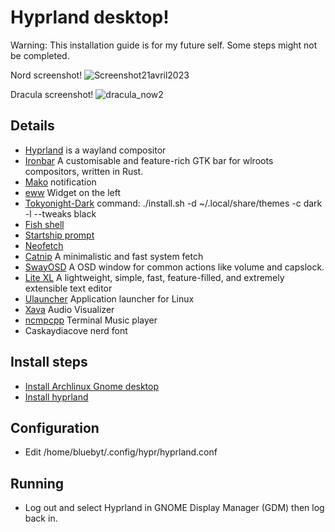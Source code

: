# Hyprland desktop!
Warning: This installation guide is for my future self. Some steps might not be completed.

Nord screenshot!
![Screenshot21avril2023](https://user-images.githubusercontent.com/18442224/233592124-38f2bfa1-1e1e-4e5c-a2dc-2e0b5d822613.png)

Dracula screenshot!
![dracula_now2](https://github.com/bluebyt/hyprland-dots/assets/18442224/0534e575-d3fb-477a-8d28-d1654f26b3f7)


## Details
- [Hyprland](https://hyprland.org/) is a wayland compositor
- [Ironbar](https://github.com/JakeStanger/ironbar) A customisable and feature-rich GTK bar for wlroots compositors, written in Rust.
- [Mako](https://github.com/emersion/mako) notification
- [eww](https://github.com/elkowar/eww) Widget on the left
- [Tokyonight-Dark](https://github.com/Fausto-Korpsvart/Tokyo-Night-GTK-Theme) command: ./install.sh -d ~/.local/share/themes -c dark -l --tweaks black
- [Fish shell](https://github.com/fish-shell/fish-shell)
- [Startship prompt](https://starship.rs/)
- [Neofetch](https://github.com/dylanaraps/neofetch)
- [Catnip](https://github.com/iinsertNameHere/catnip) A minimalistic and fast system fetch
- [SwayOSD](https://github.com/ErikReider/SwayOSD) A OSD window for common actions like volume and capslock.
- [Lite XL](https://lite-xl.com/) A lightweight, simple, fast, feature-filled, and extremely extensible text editor
- [Ulauncher](https://ulauncher.io/) Application launcher for Linux
- [Xava](https://github.com/nikp123/xava#programming-opengl-shaders) Audio Visualizer
- [ncmpcpp](https://github.com/ncmpcpp/ncmpcpp) Terminal Music player
- Caskaydiacove nerd font 


## Install steps

- [Install Archlinux Gnome desktop](https://www.youtube.com/watch?v=3ndsDxlkTrw)
- [Install hyprland](https://hyprland.org/)

## Configuration
- Edit /home/bluebyt/.config/hypr/hyprland.conf


## Running
- Log out and select Hyprland in GNOME Display Manager (GDM) then log back in.

